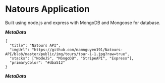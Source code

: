# Natours Application

Built using node.js and express with MongoDB and Mongoose for database.

***MetaData***
```
{
  "title": "Natours API",
  "imgUrl": "https://github.com/namnguyen191/Natours-API/blob/master/public/img/tours/tour-1-1.jpg?raw=true",
  "stacks": ["NodeJS", "MongoDB", "StripeAPI", "Express"],
  "primaryColor": "#dba512"
}
```
***MetaData***
